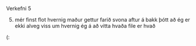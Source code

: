 Verkefni 5

5. mér finst flot hvernig maður gettur farið svona aftur á bakk þótt að ég er ekki alveg viss um hvernig ég á að vitta hvaða file er hvað

(:
